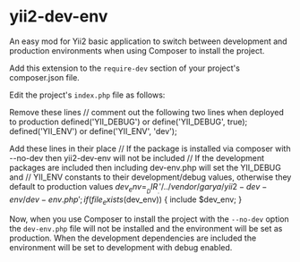 # yii2-dev-env
An easy mod for Yii2 basic application to switch between development and production environments 
when using Composer to install the project.

Add this extension to the `require-dev` section of your project's composer.json file.

Edit the project's `index.php` file as follows:

Remove these lines
    // comment out the following two lines when deployed to production
    defined('YII_DEBUG') or define('YII_DEBUG', true);
    defined('YII_ENV') or define('YII_ENV', 'dev');

Add these lines in their place
	// If the package is installed via composer with --no-dev then yii2-dev-env will not be included
	// If the development packages are included then including dev-env.php will set the YII_DEBUG and
	// YII_ENV constants to their development/debug values, otherwise they default to production values
	$dev_env = __DIR__ . '/../vendor/garya/yii2-dev-env/dev-env.php';
	if(file_exists($dev_env))
	{
		include $dev_env;
	}

Now, when you use Composer to install the project with the `--no-dev` option the `dev-env.php` file 
will not be installed and the environment will be set as production. When the development 
dependencies are included the environment will be set to development with debug enabled.